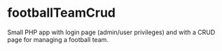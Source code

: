 # footballTeamCrud
Small PHP app with login page (admin/user privileges) and with a CRUD page for managing a football team.
